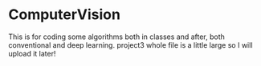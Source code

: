 # ComputerVision
This is for coding some algorithms both in classes and after, both conventional and deep learning.
project3 whole file is a little large so I will upload it later!
